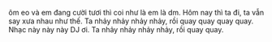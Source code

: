 ôm eo và em đang cười tươi thì coi như là em là dm.  Hôm nay thì ta đi, ta vẫn say xưa nhau như thế.  Ta nhảy nhảy nhảy nhảy, rồi quay quay quay quay. Nhạc này này này DJ ơi.  Ta nhảy nhảy nhảy nhảy, rồi quay quay.